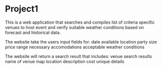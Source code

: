 # Project1
This is a web application that searches and compiles list of criteria specific venues to host event and verify suitable weather conditions based on forecast and historical data.

The website take the users input fields for:
date available
location
party size
price range
necessary accomodations
acceptable weather conditions

The website will return a search result that includes:
venue search results
name of venue
map location
description
cost
unique details
